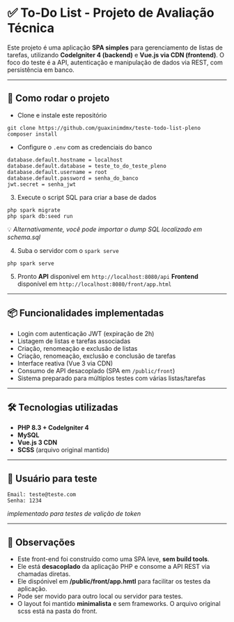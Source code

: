 # ✅ To-Do List - Projeto de Avaliação Técnica

Este projeto é uma aplicação **SPA simples** para gerenciamento de listas de tarefas, utilizando **CodeIgniter 4 (backend)** e **Vue.js via CDN (frontend)**.
O foco do teste é a API, autenticação e manipulação de dados via REST, com persistência em banco.

---

## 🚀 Como rodar o projeto

- Clone e instale este repositório

```
git clone https://github.com/guaxinimdmx/teste-todo-list-pleno
composer install
```

- Configure o `.env` com as credenciais do banco

```
database.default.hostname = localhost
database.default.database = teste_to_do_teste_pleno
database.default.username = root
database.default.password = senha_do_banco
jwt.secret = senha_jwt
```

3. Execute o script SQL para criar a base de dados

```
php spark migrate
php spark db:seed run
```

💡 _Alternativamente, você pode importar o dump SQL localizado em schema.sql_

4. Suba o servidor com o `spark serve`

```
php spark serve
```

5. Pronto
   **API** disponivel em `http://localhost:8080/api`
   **Frontend** disponível em `http://localhost:8080/front/app.html`

---

## 📦 Funcionalidades implementadas

- Login com autenticação JWT (expiração de 2h)
- Listagem de listas e tarefas associadas
- Criação, renomeação e exclusão de listas
- Criação, renomeação, exclusão e conclusão de tarefas
- Interface reativa (Vue 3 via CDN)
- Consumo de API desacoplado (SPA em `/public/front`)
- Sistema preparado para múltiplos testes com várias listas/tarefas

---

## 🛠️ Tecnologias utilizadas

- **PHP 8.3 + CodeIgniter 4**
- **MySQL**
- **Vue.js 3 CDN**
- **SCSS** (arquivo original mantido)

---

## 🧪 Usuário para teste

```
Email: teste@teste.com
Senha: 1234
```

_implementado para testes de valição de token_

---

## 🧾 Observações

- Este front-end foi construído como uma SPA leve, **sem build tools**.
- Ele está **desacoplado** da aplicação PHP e consome a API REST via chamadas diretas.
- Ele dispónivel em **/public/front/app.hmtl** para facilitar os testes da aplicação.
- Pode ser movido para outro local ou servidor para testes.
- O layout foi mantido **minimalista** e sem frameworks. O arquivo original scss está na pasta do front.
